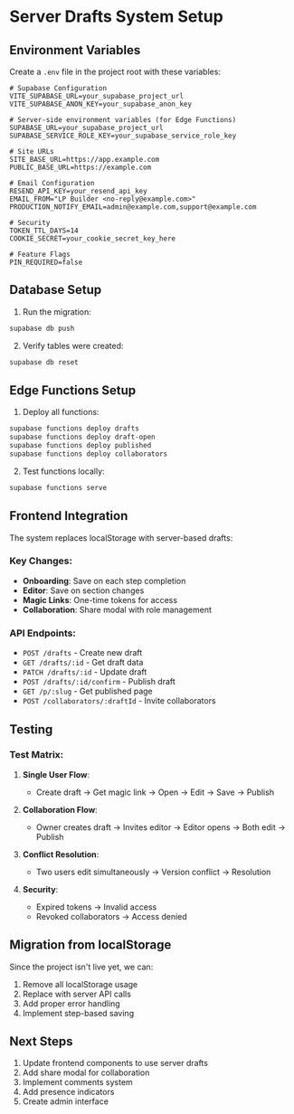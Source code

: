 # Server Drafts System Setup

## Environment Variables

Create a `.env` file in the project root with these variables:

```env
# Supabase Configuration
VITE_SUPABASE_URL=your_supabase_project_url
VITE_SUPABASE_ANON_KEY=your_supabase_anon_key

# Server-side environment variables (for Edge Functions)
SUPABASE_URL=your_supabase_project_url
SUPABASE_SERVICE_ROLE_KEY=your_supabase_service_role_key

# Site URLs
SITE_BASE_URL=https://app.example.com
PUBLIC_BASE_URL=https://example.com

# Email Configuration
RESEND_API_KEY=your_resend_api_key
EMAIL_FROM="LP Builder <no-reply@example.com>"
PRODUCTION_NOTIFY_EMAIL=admin@example.com,support@example.com

# Security
TOKEN_TTL_DAYS=14
COOKIE_SECRET=your_cookie_secret_key_here

# Feature Flags
PIN_REQUIRED=false
```

## Database Setup

1. Run the migration:
```bash
supabase db push
```

2. Verify tables were created:
```bash
supabase db reset
```

## Edge Functions Setup

1. Deploy all functions:
```bash
supabase functions deploy drafts
supabase functions deploy draft-open
supabase functions deploy published
supabase functions deploy collaborators
```

2. Test functions locally:
```bash
supabase functions serve
```

## Frontend Integration

The system replaces localStorage with server-based drafts:

### Key Changes:
- **Onboarding**: Save on each step completion
- **Editor**: Save on section changes
- **Magic Links**: One-time tokens for access
- **Collaboration**: Share modal with role management

### API Endpoints:
- `POST /drafts` - Create new draft
- `GET /drafts/:id` - Get draft data
- `PATCH /drafts/:id` - Update draft
- `POST /drafts/:id/confirm` - Publish draft
- `GET /p/:slug` - Get published page
- `POST /collaborators/:draftId` - Invite collaborators

## Testing

### Test Matrix:
1. **Single User Flow**:
   - Create draft → Get magic link → Open → Edit → Save → Publish

2. **Collaboration Flow**:
   - Owner creates draft → Invites editor → Editor opens → Both edit → Publish

3. **Conflict Resolution**:
   - Two users edit simultaneously → Version conflict → Resolution

4. **Security**:
   - Expired tokens → Invalid access
   - Revoked collaborators → Access denied

## Migration from localStorage

Since the project isn't live yet, we can:
1. Remove all localStorage usage
2. Replace with server API calls
3. Add proper error handling
4. Implement step-based saving

## Next Steps

1. Update frontend components to use server drafts
2. Add share modal for collaboration
3. Implement comments system
4. Add presence indicators
5. Create admin interface

